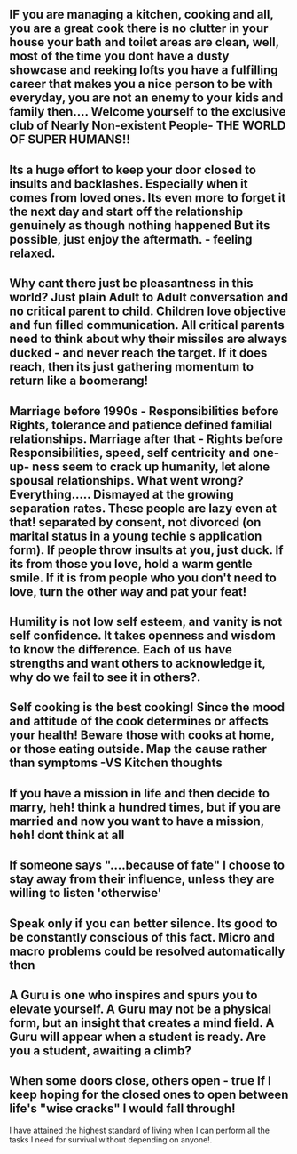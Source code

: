 IF
you are managing a kitchen, cooking and all, 
you are a great cook
there is no clutter in your house
your bath and toilet areas are clean, well, most of the time 
you dont have a dusty showcase and reeking lofts
you have a fulfilling career that makes you a nice person to be with everyday, 
you are not an enemy to your kids and family then.... 
Welcome yourself to the exclusive club of Nearly Non-existent People- THE WORLD OF SUPER HUMANS!!
---
Its a huge effort to keep your door closed to insults and backlashes. Especially when it comes 
from loved ones. Its even more to forget it the next day and start off the relationship 
genuinely as though nothing happened  But its possible, just enjoy the aftermath. - feeling relaxed.
---
Why cant there just be pleasantness in this world? Just plain Adult to Adult conversation 
and no critical parent to child. Children love objective and fun filled communication. 
All critical parents need to think about why their missiles are always ducked - and never reach the target. 
If it does reach, then its just gathering momentum to return like a boomerang!
---
Marriage before 1990s - Responsibilities before Rights, tolerance and patience defined familial relationships.
Marriage after that - Rights before Responsibilities, speed, self centricity and one- up- ness seem to crack up humanity, let alone spousal relationships.  What went wrong? Everything.....  Dismayed at the growing separation rates.  These people are lazy even at that! separated by consent, not divorced (on marital status in a young techie s application form).
If people throw insults at you, just duck. If its from those you love, 
hold a warm gentle smile. If it is from people who you don't need to love, 
turn the other way and pat your feat!
---
Humility is not low self esteem, and vanity is not self confidence. It takes openness and wisdom to know the difference. 
Each of us have strengths and want others to acknowledge it, why do we fail to see it in others?.
---
Self cooking is the best cooking! Since the mood and attitude of the cook determines or affects your health! 
Beware those with cooks at home, or those eating outside. Map the cause rather than symptoms -VS Kitchen thoughts 
---
If you have a mission in life and then decide to marry, heh! think a hundred times, 
but if you are married and now you want to have a mission, heh! dont think at all
---
If someone says "....because of fate" I choose to stay away from their influence, unless they are willing to listen 'otherwise'
---
Speak only if you can better silence. Its good to be constantly conscious of this fact. 
Micro and macro problems could be resolved automatically then
---
A Guru is one who inspires and spurs you to elevate yourself. 
A Guru may not be a physical form, but an insight that creates a mind field. 
A Guru will appear when a student is ready. 
Are you a student, awaiting a climb?
---
When some doors close, others open - true
If I keep hoping for the closed ones to open
between life's "wise cracks" I would fall through! 
---
I have attained the highest standard of living when I can perform all the tasks I need for survival without depending on anyone!.
